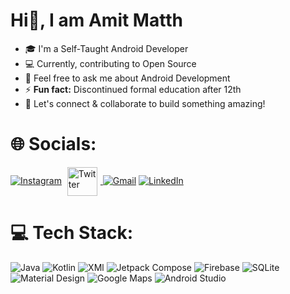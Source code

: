 # Hi👋, I am Amit Matth


- 🎓 I'm a Self-Taught Android Developer
- 💻 Currently, contributing to Open Source
- 💬 Feel free to ask me about Android Development
- ⚡ **Fun fact:** Discontinued formal education after 12th
- 🤝 Let's connect & collaborate to build something amazing!



# 🌐 Socials:
[![Instagram](https://skillicons.dev/icons?i=instagram)](https://instagram.com/amit_matth)
<a href="https://twitter.com/yourprofile" target="_blank">
  <picture>
    <source media="(prefers-color-scheme: dark)" srcset="https://github.com/user-attachments/assets/ebae29ef-a00a-421b-b7b3-6c175c5fa24c">
    <source media="(prefers-color-scheme: light)" srcset="https://github.com/user-attachments/assets/3a603b07-4337-40fe-a91d-40a4ea2fc24f">
    <img src="https://github.com/user-attachments/assets/f8d88844-df3a-4ef0-82dc-334315f4d3fa" alt="Twitter" height="46" width="48" style="vertical-align: middle; margin: 0 5px;">
  </picture>
</a>
[![Gmail](https://skillicons.dev/icons?i=gmail)](mailto:amitmatth121@gmail.com)
[![LinkedIn](https://skillicons.dev/icons?i=linkedin)](https://linkedin.com/in/amit-matth)



# 💻 Tech Stack:
![Java](https://img.shields.io/badge/java-%23ED8B00.svg?style=for-the-badge&logo=openjdk&logoColor=white) ![Kotlin](https://img.shields.io/badge/kotlin-%237F52FF.svg?style=for-the-badge&logo=kotlin&logoColor=white) ![XMl](https://img.shields.io/badge/xml-%23005FAD.svg?style=for-the-badge&logo=xml&logoColor=white)  ![Jetpack Compose](https://img.shields.io/badge/jetpackcompose-%234285F4.svg?style=for-the-badge&logo=jetpackcompose&logoColor=white) ![Firebase](https://img.shields.io/badge/firebase-%23DD2C00.svg?style=for-the-badge&logo=firebase&logoColor=white) ![SQLite](https://img.shields.io/badge/sqlite-%23003B57.svg?style=for-the-badge&logo=sqlite&logoColor=white)  ![Material Design](https://img.shields.io/badge/materialdesign-%23757575.svg?style=for-the-badge&logo=materialdesign&logoColor=white) ![Google Maps](https://img.shields.io/badge/googlemaps-%234285F4.svg?style=for-the-badge&logo=googlemaps&logoColor=white)  ![Android Studio](https://img.shields.io/badge/android%20studio-3DDC84?style=for-the-badge&logo=android%20studio&logoColor=white)
